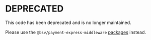# DEPRECATED

This code has been deprecated and is no longer maintained.

Please use the `@bsv/payment-express-middleware` [packages](https://github.com/bitcoin-sv/payment-express-middleware) instead.

